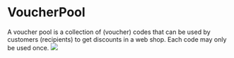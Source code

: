 # VoucherPool
A voucher pool is a collection of (voucher) codes that can be used by customers (recipients) to get discounts in a web shop. Each code may only be used once.
![](http://wizbizgh.com/screenshot.png)
